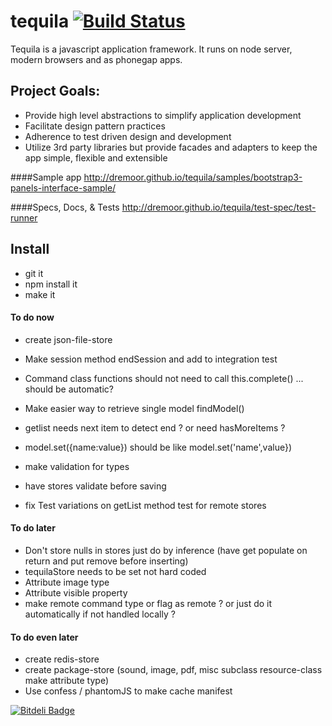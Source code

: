 # tequila [![Build Status](https://secure.travis-ci.org/dremoor/tequila.png)](http://travis-ci.org/dremoor/tequila) 
Tequila is a javascript application framework.  It runs on node server,  modern browsers and as phonegap apps.

## Project Goals:

* Provide high level abstractions to simplify application development
* Facilitate design pattern practices
* Adherence to test driven design and development
* Utilize 3rd party libraries but provide facades and adapters to keep the app simple, flexible and extensible

####Sample app
http://dremoor.github.io/tequila/samples/bootstrap3-panels-interface-sample/

####Specs, Docs, & Tests
http://dremoor.github.io/tequila/test-spec/test-runner

## Install
- git it
- npm install it
- make it

#### To do now
- create json-file-store

- Make session method endSession and add to integration test
- Command class functions should not need to call this.complete() ... should be automatic?
- Make easier way to retrieve single model findModel()
- getlist needs next item to detect end ? or need hasMoreItems ?
- model.set({name:value}) should be like model.set('name',value})
- make validation for types
- have stores validate before saving
- fix Test variations on getList method test for remote stores

#### To do later
- Don't store nulls in stores just do by inference (have get populate on return and put remove before inserting)
- tequilaStore needs to be set not hard coded
- Attribute image type
- Attribute visible property
- make remote command type or flag as remote ? or just do it automatically if not handled locally ?

#### To do even later
- create redis-store
- create package-store (sound, image, pdf, misc subclass resource-class make attribute type)
- Use confess / phantomJS to make cache manifest

[![Bitdeli Badge](https://d2weczhvl823v0.cloudfront.net/dremoor/tequila/trend.png)](https://bitdeli.com/free "Bitdeli Badge")
